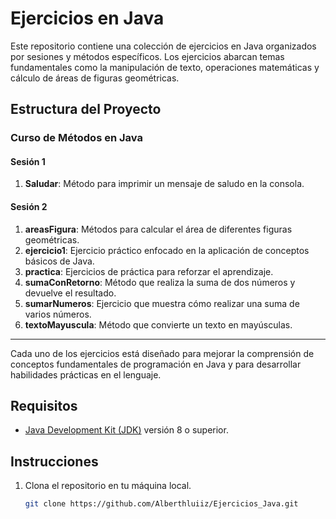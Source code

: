 # Ejercicios en Java

Este repositorio contiene una colección de ejercicios en Java organizados por sesiones y métodos específicos. Los ejercicios abarcan temas fundamentales como la manipulación de texto, operaciones matemáticas y cálculo de áreas de figuras geométricas.

## Estructura del Proyecto

### Curso de Métodos en Java

#### Sesión 1
1. **Saludar**: Método para imprimir un mensaje de saludo en la consola.

#### Sesión 2
1. **areasFigura**: Métodos para calcular el área de diferentes figuras geométricas.
2. **ejercicio1**: Ejercicio práctico enfocado en la aplicación de conceptos básicos de Java.
3. **practica**: Ejercicios de práctica para reforzar el aprendizaje.
4. **sumaConRetorno**: Método que realiza la suma de dos números y devuelve el resultado.
5. **sumarNumeros**: Ejercicio que muestra cómo realizar una suma de varios números.
6. **textoMayuscula**: Método que convierte un texto en mayúsculas.

---

Cada uno de los ejercicios está diseñado para mejorar la comprensión de conceptos fundamentales de programación en Java y para desarrollar habilidades prácticas en el lenguaje.

## Requisitos

- [Java Development Kit (JDK)](https://www.oracle.com/java/technologies/javase-downloads.html) versión 8 o superior.

## Instrucciones

1. Clona el repositorio en tu máquina local.
   ```bash
   git clone https://github.com/Alberthluiiz/Ejercicios_Java.git

